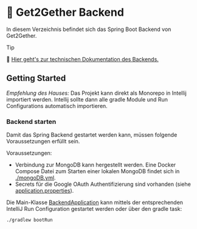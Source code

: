 # 🍃 Get2Gether Backend
In diesem Verzeichnis befindet sich das Spring Boot Backend von Get2Gether.

> [!TIP]
> 📖 [Hier geht's zur technischen Dokumentation des Backends.](https://github.com/SE-TINF22B2/G4-Get2Gether/wiki/Backend-Dokumentation)

## Getting Started
_Empfehlung des Hauses:_ Das Projekt kann direkt als Monorepo in Intellij importiert werden.
Intellij sollte dann alle gradle Module und Run Configurations automatisch importieren.

### Backend starten
Damit das Spring Backend gestartet werden kann, müssen folgende Voraussetzungen erfüllt sein.

Voraussetzungen:
- Verbindung zur MongoDB kann hergestellt werden. Eine Docker Compose Datei zum Starten einer lokalen MongoDB findet sich in [./mongoDB.yml](./mongoDB.yml).
- Secrets für die Google OAuth Authentifizierung sind vorhanden (siehe [application.properties](./src/main/resources/application.properties)).

Die Main-Klasse [BackendApplication](./src/main/java/com/dhbw/get2gether/backend/BackendApplication.java) kann mittels
der entsprechenden IntelliJ Run Configuration gestartet werden oder über den gradle task:
```bash
./gradlew bootRun
```
